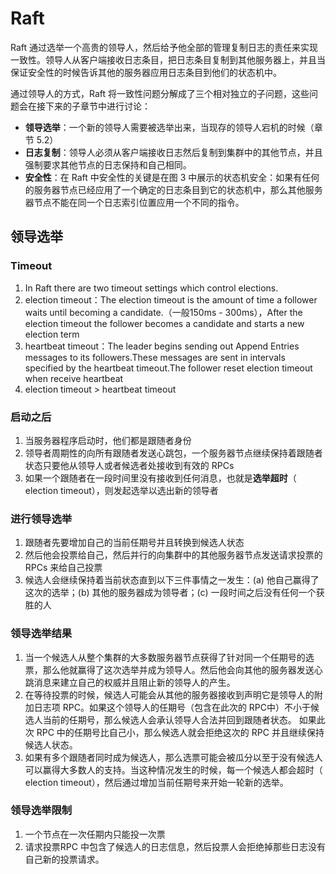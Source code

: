 # Raft

Raft 通过选举一个高贵的领导人，然后给予他全部的管理复制日志的责任来实现一致性。领导人从客户端接收日志条目，把日志条目复制到其他服务器上，并且当保证安全性的时候告诉其他的服务器应用日志条目到他们的状态机中。

通过领导人的方式，Raft 将一致性问题分解成了三个相对独立的子问题，这些问题会在接下来的子章节中进行讨论：

- **领导选举**：一个新的领导人需要被选举出来，当现存的领导人宕机的时候（章节 5.2）
- **日志复制**：领导人必须从客户端接收日志然后复制到集群中的其他节点，并且强制要求其他节点的日志保持和自己相同。
- **安全性**：在 Raft 中安全性的关键是在图 3 中展示的状态机安全：如果有任何的服务器节点已经应用了一个确定的日志条目到它的状态机中，那么其他服务器节点不能在同一个日志索引位置应用一个不同的指令。

## 领导选举
### Timeout
1. In Raft there are two timeout settings which control elections.
2. election timeout：The election timeout is the amount of time a follower waits until becoming a candidate.（一般150ms - 300ms），After the election timeout the follower becomes a candidate and starts a new election term
3. heartbeat timeout：The leader begins sending out Append Entries messages to its followers.These messages are sent in intervals specified by the heartbeat timeout.The follower reset election timeout when receive heartbeat
4. election timeout > heartbeat timeout

### 启动之后
1. 当服务器程序启动时，他们都是跟随者身份
2. 领导者周期性的向所有跟随者发送心跳包，一个服务器节点继续保持着跟随者状态只要他从领导人或者候选者处接收到有效的 RPCs
3. 如果一个跟随者在一段时间里没有接收到任何消息，也就是**选举超时**（ election timeout），则发起选举以选出新的领导者

### 进行领导选举
1. 跟随者先要增加自己的当前任期号并且转换到候选人状态
2. 然后他会投票给自己，然后并行的向集群中的其他服务器节点发送请求投票的 RPCs 来给自己投票
3. 候选人会继续保持着当前状态直到以下三件事情之一发生：(a) 他自己赢得了这次的选举；(b) 其他的服务器成为领导者；(c) 一段时间之后没有任何一个获胜的人

### 领导选举结果
1. 当一个候选人从整个集群的大多数服务器节点获得了针对同一个任期号的选票，那么他就赢得了这次选举并成为领导人。然后他会向其他的服务器发送心跳消息来建立自己的权威并且阻止新的领导人的产生。
2. 在等待投票的时候，候选人可能会从其他的服务器接收到声明它是领导人的附加日志项 RPC。如果这个领导人的任期号（包含在此次的 RPC中）不小于候选人当前的任期号，那么候选人会承认领导人合法并回到跟随者状态。 如果此次 RPC 中的任期号比自己小，那么候选人就会拒绝这次的 RPC 并且继续保持候选人状态。
3. 如果有多个跟随者同时成为候选人，那么选票可能会被瓜分以至于没有候选人可以赢得大多数人的支持。当这种情况发生的时候，每一个候选人都会超时（ election timeout），然后通过增加当前任期号来开始一轮新的选举。

### 领导选举限制
1. 一个节点在一次任期内只能投一次票
2. 请求投票RPC 中包含了候选人的日志信息，然后投票人会拒绝掉那些日志没有自己新的投票请求。